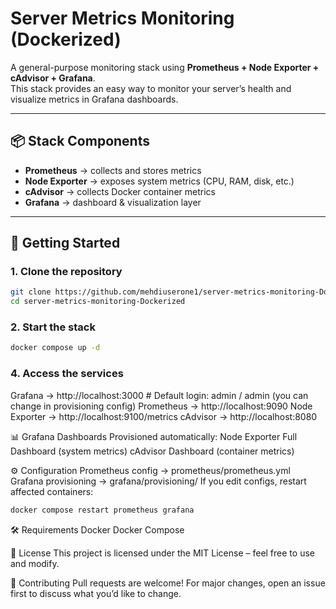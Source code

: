 # Server Metrics Monitoring (Dockerized)

A general-purpose monitoring stack using **Prometheus + Node Exporter + cAdvisor + Grafana**.  
This stack provides an easy way to monitor your server’s health and visualize metrics in Grafana dashboards.

---

## 📦 Stack Components
- **Prometheus** → collects and stores metrics  
- **Node Exporter** → exposes system metrics (CPU, RAM, disk, etc.)  
- **cAdvisor** → collects Docker container metrics  
- **Grafana** → dashboard & visualization layer  

---

## 🚀 Getting Started

### 1. Clone the repository
```bash
git clone https://github.com/mehdiuserone1/server-metrics-monitoring-Dockerized.git
cd server-metrics-monitoring-Dockerized
```

### 2. Start the stack
```bash
docker compose up -d
```
### 4. Access the services

Grafana → http://localhost:3000 # Default login: admin / admin (you can change in provisioning config)
Prometheus → http://localhost:9090
Node Exporter → http://localhost:9100/metrics
cAdvisor → http://localhost:8080

📊 Grafana Dashboards
Provisioned automatically:
Node Exporter Full Dashboard (system metrics)
cAdvisor Dashboard (container metrics)

⚙️ Configuration
Prometheus config → prometheus/prometheus.yml
Grafana provisioning → grafana/provisioning/
If you edit configs, restart affected containers:
```bash
docker compose restart prometheus grafana
```

🛠️ Requirements
Docker
Docker Compose

📜 License
This project is licensed under the MIT License – feel free to use and modify.

🤝 Contributing
Pull requests are welcome! For major changes, open an issue first to discuss what you’d like to change.
